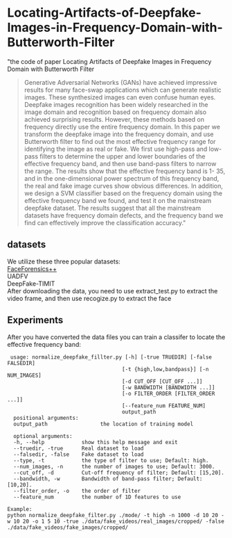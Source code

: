 # Locating-Artifacts-of-Deepfake-Images-in-Frequency-Domain-with-Butterworth-Filter
"the code of paper Locating Artifacts of Deepfake Images in Frequency Domain with Butterworth Filter
>Generative Adversarial Networks (GANs) have
achieved impressive results for many face-swap applications
which can generate realistic images. These synthesized images
can even confuse human eyes. Deepfake images recognition has
been widely researched in the image domain and recognition
based on frequency domain also achieved surprising results.
However, these methods based on frequency directly use the
entire frequency domain. In this paper we transform the deepfake
image into the frequency domain, and use Butterworth filter to
find out the most effective frequency range for identifying the
image as real or fake. We first use high-pass and low-pass filters
to determine the upper and lower boundaries of the effective
frequency band, and then use band-pass filters to narrow the
range. The results show that the effective frequency band is 1-
35, and in the one-dimensional power spectrum of this frequency
band, the real and fake image curves show obvious differences.
In addition, we design a SVM classifier based on the frequency
domain using the effective frequency band we found, and test it
on the mainstream deepfake dataset. The results suggest that all
the mainstream datasets have frequency domain defects, and the
frequency band we find can effectively improve the classification
accuracy."


## datasets
We utilize these three popular datasets:  
[FaceForensics++](https://github.com/danmohaha/celeb-deepfakeforensics)  
UADFV  
DeepFake-TIMIT  
After downloading the data, you need to use extract_test.py to extract the video frame, and then use recogize.py to extract the face

## Experiments
After you have converted the data files you can train a classifer to locate the effective frequency band:  
```
 usage: normalize_deepfake_fillter.py [-h] [-true TRUEDIR] [-false FALSEDIR]
                                     [-t {high,low,bandpass}] [-n NUM_IMAGES]
                                     [-d CUT_OFF [CUT_OFF ...]]
                                     [-w BANDWIDTH [BANDWIDTH ...]]
                                     [-o FILTER_ORDER [FILTER_ORDER ...]]
                                     [--feature_num FEATURE_NUM]
                                     output_path
  positional arguments:
  output_path                 the location of training model

  optional arguments:
  -h, --help            show this help message and exit
  --truedir, -true      Real dataset to load
  --falsedir, -false    Fake dataset to load
  --type, -t            the type of filter to use; Default: high.
  --num_images, -n      the number of images to use; Default: 3000.
  --cut_off, -d         Cut-off frequency of filter; Default: [15,20].
  --bandwidth, -w       Bandwidth of band-pass filter; Default: [10,20].
  --filter_order, -o    the order of filter
  --feature_num         the number of 1D features to use
 
Example: 
python normalize_deepfake_filter.py ./mode/ -t high -n 1000 -d 10 20 -w 10 20 -o 1 5 10 -true ./data/fake_videos/real_images/cropped/ -false ./data/fake_videos/fake_images/cropped/
```
